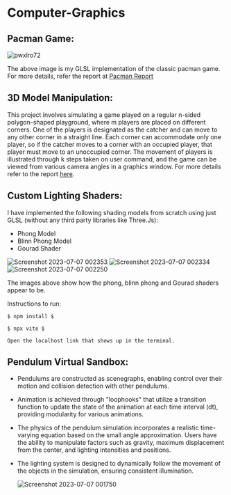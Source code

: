 # Computer-Graphics
## Pacman Game:
![pwxlro72](https://github.com/Knight-Night-666/Computer-Graphics/assets/75562252/bcdde669-5426-4303-aae3-497904d8763d)


The above image is my GLSL implementation of the classic pacman game. 
For more details, refer the report at [Pacman Report](Pacman(WebGL)/IMT2020052_report.pdf)

## 3D Model Manipulation:
This project involves simulating a game played on a regular n-sided polygon-shaped 
playground, where m players are placed on different corners. One of the players is designated as 
the catcher and can move to any other corner in a straight line. Each corner can accommodate 
only one player, so if the catcher moves to a corner with an occupied player, that player must 
move to an unoccupied corner. The movement of players is illustrated through k steps taken on 
user command, and the game can be viewed from various camera angles in a graphics window.
For more details refer to the report [here](3D_Model_Manipulation/CG_Report.pdf).

## Custom Lighting Shaders:
I have implemented the following shading models from scratch using just GLSL (without any third party libraries like Three.Js):
- Phong Model
- Blinn Phong Model
- Gourad Shader
  
![Screenshot 2023-07-07 002353](https://github.com/Knight-Night-666/Computer-Graphics/assets/75562252/fa1a6957-1cb6-4c77-8241-b82d53726edf)
![Screenshot 2023-07-07 002334](https://github.com/Knight-Night-666/Computer-Graphics/assets/75562252/9687e081-2772-4697-b881-6d5beb691cbb)
![Screenshot 2023-07-07 002250](https://github.com/Knight-Night-666/Computer-Graphics/assets/75562252/85fd818f-e764-4e85-ac9e-b7199a723f53)

The images above show how the phong, blinn phong and Gourad shaders appear to be.

Instructions to run:

```$ npm install $```

```$ npx vite $```

```Open the localhost link that shows up in the terminal.```


## Pendulum Virtual Sandbox:

- Pendulums are constructed as scenegraphs, enabling control over their motion and collision detection with other pendulums.
- Animation is achieved through "loophooks" that utilize a transition function to update the state of the animation at each time interval (dt), providing modularity for various animations.
- The physics of the pendulum simulation incorporates a realistic time-varying equation based on the small angle approximation. Users have the ability to manipulate factors such as gravity, maximum displacement from the center, and lighting intensities and positions.
- The lighting system is designed to dynamically follow the movement of the objects in the simulation, ensuring consistent illumination.

  ![Screenshot 2023-07-07 001750](https://github.com/Knight-Night-666/Computer-Graphics/assets/75562252/fc939575-87b2-4d1d-8547-ac5340ed7b4f)


